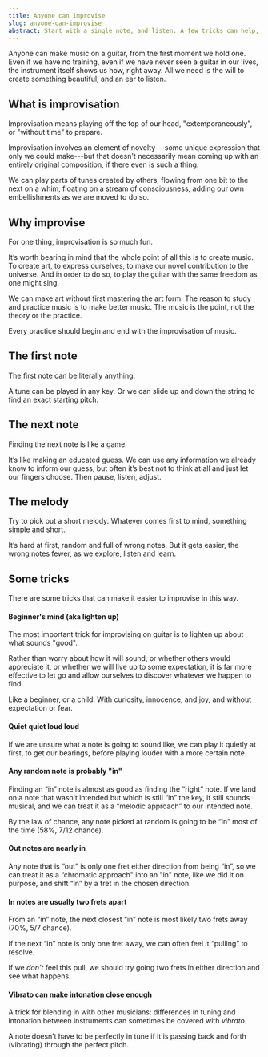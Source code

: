 ```yaml
---
title: Anyone can improvise
slug: anyone-can-improvise
abstract: Start with a single note, and listen. A few tricks can help, too.
---
```


Anyone can make music on a guitar,
from the first moment we hold one. 
Even if we have no training,
even if we have never seen a guitar in our lives,
the instrument itself shows us how, right away. 
All we need is the will to create something beautiful, 
and an ear to listen.

## What is improvisation

Improvisation means playing off the top of our head,
"extemporaneously",
or "without time" to prepare.

Improvisation involves an element of novelty---some 
unique expression that only we could make---but that 
doesn't necessarily mean coming up with an entirely original composition,
if there even is such a thing.

We can play parts of tunes created by others,
flowing from one bit to the next on a whim,
floating on a stream of consciousness,
adding our own embellishments as we are moved to do so. 

## Why improvise

For one thing,
improvisation is so much fun.

It’s worth bearing in mind that the whole point of all this is to create music.
To create art, to express ourselves, to make our novel contribution to the universe.
And in order to do so,
to play the guitar with the same freedom as one might sing.

We can make art without first mastering the art form. 
The reason to study and practice music
is to make better music.
The music is the point,
not the theory or the practice.

Every practice should begin and end with the improvisation of music.

## The first note

The first note can be literally anything. 

A tune can be played in any key.
Or we can slide up and down the string to find an exact starting pitch. 

## The next note

Finding the next note is like a game. 

It’s like making an educated guess. 
We can use any information we already know to inform our guess,
but often it’s best not to think at all and just let our fingers choose.
Then
pause,
listen,
adjust.

## The melody

Try to pick out a short melody.
Whatever comes first to mind,
something simple and short. 

It’s hard at first,
random and full of wrong notes.
But it gets easier,
the wrong notes fewer,
as we explore, 
listen and learn.

## Some tricks

There are some tricks that can make it easier to improvise in this way. 

#### Beginner's mind (aka lighten up)

The most important trick for improvising on guitar is to lighten up about what sounds "good".

Rather than worry about how it will sound,
or whether others would appreciate it,
or whether we will live up to some expectation,
it is far more effective to let go and allow ourselves to discover whatever we happen to find.

Like a beginner, or a child.
With curiosity, innocence, and joy, 
and without expectation or fear.

#### Quiet quiet loud loud

If we are unsure what a note is going to sound like, 
we can play it quietly at first,
to get our bearings,
before playing louder with a more certain note. 

#### Any random note is probably "in"

Finding an “in” note is almost as good as finding the “right” note. If we land on a note that wasn’t intended but which is still “in” the key,
it still sounds musical,
and we can treat it as a “melodic approach” to our intended note. 

By the law of chance, 
any note picked at random is going to be “in” most of the time (58%, 7/12 chance). 

#### Out notes are nearly in

Any note that is “out” is only one fret either direction from being “in”,
so we can treat it as a “chromatic approach" into an "in" note,
like we did it on purpose,
and shift “in” by a fret in the chosen direction. 

#### In notes are usually two frets apart

From an “in” note, 
the next closest “in” note is most likely two frets away (70%, 5/7 chance). 

If the next “in” note is only one fret away,
we can often feel it “pulling” to resolve.

If we *don’t* feel this pull,
we should try going two frets in either direction and see what happens.

#### Vibrato can make intonation close enough

A trick for blending in with other musicians:
differences in tuning and intonation between instruments can sometimes be covered with *vibrato*. 

A note doesn’t have to be perfectly in tune if it is passing back and forth 
(vibrating) through the perfect pitch. 
